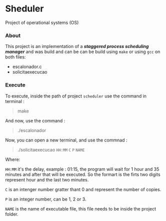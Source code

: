 # Sheduler
Project of operational systems (OS)

### About
This project is an implementation of a ***staggered process scheduling manager*** and was build and can be can be build using `make` or using `gcc` on both files:
- escalonador.c
- solicitaexecucao

### Execute

To execute, inside the path of project `scheduler` use the command in terminal :

> make

And now, use the command :

> ./escalonador

Now, you can open a new terminal, and use the commnad :

> ./solicitaexecucao `HH:MM` `C` `P` `NAME`

Where:

`HH:MM` it's the delay, example : 01:15, the program will wait for 1 hour and 35 minutes and after that will be executed. So the formart is the firts two digits represent hour and the last two minutes.

`C` is an intenger number gratter thant 0 and represent the number of copies.

`P` is an integer number, can be 1, 2 or 3.

`NAME` is the name of executable file, this file needs to be inside the project folder.

